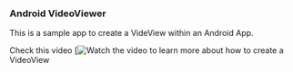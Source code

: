 ### Android VideoViewer

This is a sample app to create a VideView within an Android App. 

Check this video [![Watch the video](https://youtu.be/-vD3tSOB2M0) to learn more about how to create a VideoView
